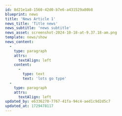 ```yaml
---
id: 8d21e1a8-1560-42d0-b7e6-a431529a80b8
blueprint: news
title: 'News Article 1'
news_title: 'Title news'
news_subtitle: 'news subtitle'
news_asset: screenshot-2024-10-18-at-9.37.18-am.png
template: news/show
news_content:
  -
    type: paragraph
    attrs:
      textAlign: left
    content:
      -
        type: text
        text: 'lots go type'
  -
    type: paragraph
    attrs:
      textAlign: left
updated_by: e6336270-7767-41fa-94c4-aed1c9d2d5c7
updated_at: 1729478117
---
```

